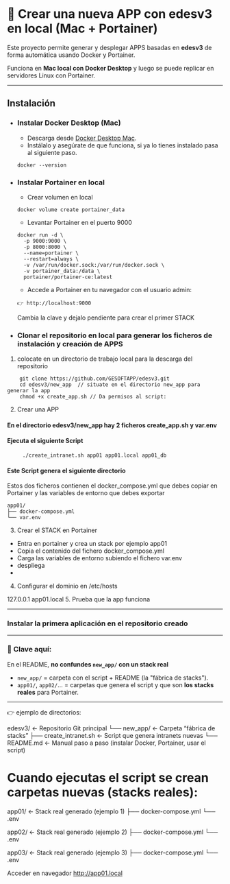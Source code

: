 # 🚀 Crear una nueva APP con edesv3 en local (Mac + Portainer)

Este proyecto permite generar y desplegar APPS basadas en **edesv3** de forma automática usando Docker y Portainer.  

Funciona en **Mac local con Docker Desktop** y luego se puede replicar en servidores Linux con Portainer.

---

## Instalación

* ### Instalar Docker Desktop (Mac)
	* Descarga desde [Docker Desktop Mac](https://www.docker.com/products/docker-desktop/).
 	* Instálalo y asegúrate de que funciona, si ya lo tienes instalado pasa al siguiente paso.
	```
  	docker --version
	```
* ### Instalar Portainer en local

	* Crear volumen en local

  	```
	docker volume create portainer_data
  	```
	* Levantar Portainer en el puerto 9000
  	```
	docker run -d \
	  -p 9000:9000 \
	  -p 8000:8000 \
	  --name=portainer \
	  --restart=always \
	  -v /var/run/docker.sock:/var/run/docker.sock \
	  -v portainer_data:/data \
	  portainer/portainer-ce:latest
  	```
	* Accede a Portainer en tu navegador con el usuario admin:
  	```
	👉 http://localhost:9000
  	```
	Cambia la clave y dejalo pendiente para crear el primer STACK 
* ### Clonar el repositorio en local para generar los ficheros de instalación y creación de APPS

1. colocate en un directorio de trabajo local para la descarga del repositorio
```
	git clone https://github.com/GESOFTAPP/edesv3.git
	cd edesv3/new_app  // situate en el directorio new_app para generar la app
	chmod +x create_app.sh // Da permisos al script: 
```
2. Crear una APP

#### En el directorio edesv3/new_app hay 2 ficheros create_app.sh  y var.env
#### Ejecuta el siguiente Script
```
	 ./create_intranet.sh app01 app01.local app01_db
```
#### Este Script genera el siguiente directorio
Estos dos ficheros contienen el docker_compose.yml que debes copiar en Portainer y las variables de entorno que debes exportar
```
app01/
├── docker-compose.yml
└── var.env
```

3. Crear el STACK en Portainer
- Entra en portainer y crea un stack por ejemplo app01 
- Copia el contenido del fichero docker_compose.yml
- Carga las variables de entorno subiendo el fichero var.env
- despliega
- 
  
4. Configurar el dominio en /etc/hosts

127.0.0.1 app01.local
5. Prueba que la app funciona

---
### Instalar la primera aplicación en el repositorio creado

---

### 🔑 Clave aquí:
En el README, **no confundes `new_app/` con un stack real**  

- `new_app/` = carpeta con el script + README (la "fábrica de stacks").  
- `app01/`, `app02/`… = carpetas que genera el script y que son **los stacks reales** para Portainer.  

---

👉 ejemplo de directorios:

edesv3/                        ← Repositorio Git principal
└── new_app/                   ← Carpeta “fábrica de stacks”
    ├── create_intranet.sh     ← Script que genera intranets nuevas
    └── README.md              ← Manual paso a paso (instalar Docker, Portainer, usar el script)

# Cuando ejecutas el script se crean carpetas nuevas (stacks reales):

app01/                          ← Stack real generado (ejemplo 1)
├── docker-compose.yml
└── .env

app02/                          ← Stack real generado (ejemplo 2)
├── docker-compose.yml
└── .env

app03/                          ← Stack real generado (ejemplo 3)
├── docker-compose.yml
└── .env


Acceder en navegador http://app01.local
